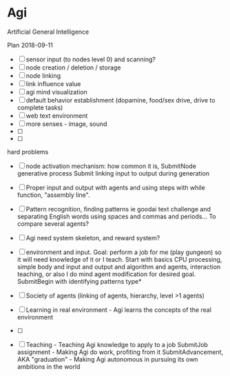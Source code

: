 # Agi
Artificial General Intelligence

Plan 2018-09-11
- [ ] sensor input (to nodes level 0) and scanning?
- [ ] node creation / deletion / storage
- [ ] node linking
- [ ]  link influence value
- [ ]  agi mind visualization
- [ ]  default behavior establishment (dopamine, food/sex drive, drive to complete tasks)
- [ ]  web text environment
- [ ]  more senses - image, sound
- [ ]  
- [ ]  
hard problems
- [ ]  node activation mechanism: how common it is,
SubmitNode generative process
Submit linking input to output during generation





- [ ]  Proper input and output with agents and using steps with while function, "assembly line".
- [ ]  Pattern recognition, finding patterns ie goodai text challenge and separating English words using spaces and commas and periods... To compare several agents?
- [ ]  Agi need system skeleton, and reward system?
- [ ]  environment and input. Goal: perform a job for me (play gungeon) so it will need knowledge of it or I teach. Start with basics CPU processing, simple body and input and output and algorithm and agents, interaction teaching, or also I do mind agent modification for desired goal.
SubmitBegin with identifying patterns type*
- [ ]  Society of agents (linking of agents, hierarchy, level >1 agents)
- [ ]  Learning in real environment - Agi learns the concepts of the real environment
- [ ]  
- [ ]  Teaching - Teaching Agi knowledge to apply to a job
SubmitJob assignment - Making Agi do work, profiting from it
SubmitAdvancement, AKA "graduation" - Making Agi autonomous in pursuing its own ambitions in the world